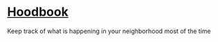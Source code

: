 # [Hoodbook](https://hoodbook.herokuapp.com)
Keep track of what is happening in your neighborhood most of the time
